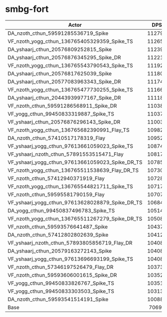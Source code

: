 # smbg-fort
| Actor | DPS | Increase |
|---|:---:|:---:|
|DA_nzoth_cthun_59591285536719_Spike|112793|59.55%|
|VF_nzoth_yogg_cthun_136765405329359_Spike_TS|112654|59.35%|
|DA_yshaarj_cthun_20576809252815_Spike|112392|58.98%|
|DA_yshaarj_cthun_20576876345295_Spike_DR|112216|58.73%|
|VF_nzoth_yogg_cthun_136765543790543_Spike_TS|111929|58.33%|
|DA_yshaarj_cthun_20576817625039_Spike|111803|58.15%|
|DA_yshaarj_cthun_20577083963343_Spike_DR|111740|58.06%|
|VF_nzoth_yogg_cthun_136765477730255_Spike_TS|111667|57.96%|
|DA_yshaarj_cthun_20443939977167_Spike_DR|111186|57.28%|
|VF_nzoth_cthun_59591286568911_Spike_DR|110388|56.15%|
|VF_yogg_cthun_99450833319887_Spike_TS|110376|56.13%|
|VF_yshaarj_cthun_20576876296143_Spike_DR|110039|55.66%|
|VF_nzoth_yogg_cthun_136765682390991_Flay_TS|109828|55.36%|
|DA_nzoth_cthun_57410517178319_Flay|109522|54.92%|
|VF_yshaarj_yogg_cthun_97613661059023_Spike_TS|108742|53.82%|
|VF_yshaarj_nzoth_cthun_57891553515471_Flay|108175|53.02%|
|VF_yshaarj_yogg_cthun_97613661059023_Spike_DR_TS|107853|52.56%|
|VF_nzoth_yogg_cthun_136765511538639_Flay_DR_TS|107309|51.79%|
|VF_nzoth_cthun_57412940371919_Flay|107286|51.76%|
|VF_nzoth_yogg_cthun_136765544821711_Spike_TS|107170|51.60%|
|VF_nzoth_cthun_59595581790159_Flay|107072|51.46%|
|VF_yshaarj_yogg_cthun_97613628028879_Spike_DR_TS|106849|51.14%|
|DA_yogg_cthun_99450837496783_Spike_TS|105147|48.74%|
|VF_nzoth_yogg_cthun_136765511267279_Spike_DR_TS|105083|48.64%|
|VF_nzoth_cthun_59593576641487_Spike|104373|47.64%|
|DA_nzoth_cthun_57412802802639_Spike|104120|47.28%|
|VF_yshaarj_nzoth_cthun_57893805856719_Flay_DR|104088|47.24%|
|DA_yshaarj_cthun_20579163272143_Spike|104083|47.23%|
|VF_yshaarj_yogg_cthun_97613696693199_Spike_TS|104081|47.23%|
|VF_nzoth_cthun_57346197526479_Flay_DR|103737|46.74%|
|VF_nzoth_cthun_59593606001615_Spike_DR|103521|46.44%|
|VF_yogg_cthun_99450833826767_Spike_TS|103513|46.42%|
|VF_yogg_cthun_99450833303503_Spike_TS|103131|45.88%|
|DA_nzoth_cthun_59593541514191_Spike|100884|42.71%|
|Base|70694|0.00%|
